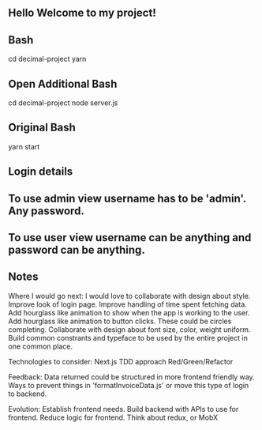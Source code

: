 ## Hello Welcome to my project!

## Bash

cd decimal-project
yarn

## Open Additional Bash

cd decimal-project
node server.js

## Original Bash

yarn start

## Login details

## To use admin view username has to be 'admin'. Any password.

## To use user view username can be anything and password can be anything.

## Notes

Where I would go next:
I would love to collaborate with design about style.
Improve look of login page.
Improve handling of time spent fetching data.
Add hourglass like animation to show when the app is working to the user.
Add hourglass like animation to button clicks.
These could be circles completing.
Collaborate with design about font size, color, weight uniform.
Build common constrants and typeface to be used by the entire project in one common place.

Technologies to consider:
Next.js
TDD approach Red/Green/Refactor

Feedback: 
Data returned could be structured in more frontend friendly way. 
Ways to prevent things in 'formatInvoiceData.js' or move this type of login to backend.

Evolution:
Establish frontend needs. Build backend with APIs to use for frontend. Reduce logic for frontend.
Think about redux, or MobX